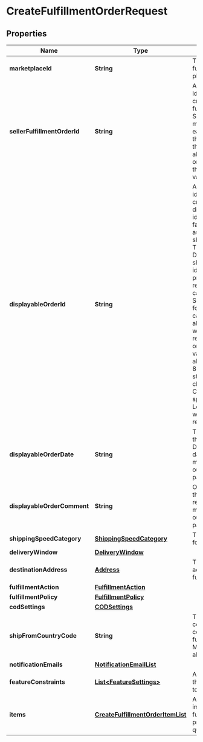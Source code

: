 
# CreateFulfillmentOrderRequest

## Properties
Name | Type | Description | Notes
------------ | ------------- | ------------- | -------------
**marketplaceId** | **String** | The marketplace the fulfillment order is placed against. |  [optional]
**sellerFulfillmentOrderId** | **String** | A fulfillment order identifier that the seller creates to track their fulfillment order. The SellerFulfillmentOrderId must be unique for each fulfillment order that a seller creates. If the seller&#39;s system already creates unique order identifiers, then these might be good values for them to use. | 
**displayableOrderId** | **String** | A fulfillment order identifier that the seller creates. This value displays as the order identifier in recipient-facing materials such as the outbound shipment packing slip. The value of DisplayableOrderId should match the order identifier that the seller provides to the recipient. The seller can use the SellerFulfillmentOrderId for this value or they can specify an alternate value if they want the recipient to reference an alternate order identifier.  The value must be an alpha-numeric or ISO 8859-1 compliant string from one to 40 characters in length. Cannot contain two spaces in a row. Leading and trailing white space is removed. | 
**displayableOrderDate** | **String** | The date and time of the fulfillment order. Displays as the order date in recipient-facing materials such as the outbound shipment packing slip. | 
**displayableOrderComment** | **String** | Order-specific text that appears in recipient-facing materials such as the outbound shipment packing slip. | 
**shippingSpeedCategory** | [**ShippingSpeedCategory**](ShippingSpeedCategory.md) | The shipping method for the fulfillment order. | 
**deliveryWindow** | [**DeliveryWindow**](DeliveryWindow.md) |  |  [optional]
**destinationAddress** | [**Address**](Address.md) | The destination address for the fulfillment order. | 
**fulfillmentAction** | [**FulfillmentAction**](FulfillmentAction.md) |  |  [optional]
**fulfillmentPolicy** | [**FulfillmentPolicy**](FulfillmentPolicy.md) |  |  [optional]
**codSettings** | [**CODSettings**](CODSettings.md) |  |  [optional]
**shipFromCountryCode** | **String** | The two-character country code for the country from which the fulfillment order ships. Must be in ISO 3166-1 alpha-2 format. |  [optional]
**notificationEmails** | [**NotificationEmailList**](NotificationEmailList.md) |  |  [optional]
**featureConstraints** | [**List&lt;FeatureSettings&gt;**](FeatureSettings.md) | A list of features and their fulfillment policies to apply to the order. |  [optional]
**items** | [**CreateFulfillmentOrderItemList**](CreateFulfillmentOrderItemList.md) | A list of items to include in the fulfillment order preview, including quantity. | 



